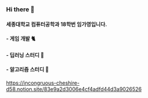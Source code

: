 ### Hi there 👋

<!--
**Limgayoung/Limgayoung** is a ✨ _special_ ✨ repository because its `README.md` (this file) appears on your GitHub profile.

Here are some ideas to get you started:

- 🔭 I’m currently working on ...
- 🌱 I’m currently learning ...
- 👯 I’m looking to collaborate on ...
- 🤔 I’m looking for help with ...
- 💬 Ask me about ...
- 📫 How to reach me: ...
- 😄 Pronouns: ...
- ⚡ Fun fact: ...
-->

#### 세종대학교 컴퓨터공학과 18학번 임가영입니다.

#### - 게임 개발 🐈
#### - 딥러닝 스터디 🦔
#### - 알고리즘 스터디 🐥

https://incongruous-cheshire-d58.notion.site/83e9a2d3006e4cf4adfd44d3a9026526
